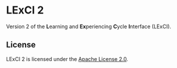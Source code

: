 # LExCI 2

Version 2 of the **L**earning and **Ex**periencing **C**ycle **I**nterface
(LExCI).


## License

LExCI 2 is licensed under the
[Apache License 2.0](https://www.apache.org/licenses/LICENSE-2.0.txt).
